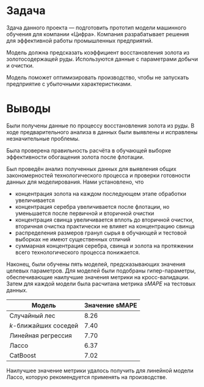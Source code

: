 # Задача

Здача данного проекта — подготовить прототип модели машинного обучения для компании «Цифра». Компания разрабатывает решения для эффективной работы промышленных предприятий.

Модель должна предсказать коэффициент восстановления золота из золотосодержащей руды. Используются данные с параметрами добычи и очистки. 

Модель поможет оптимизировать производство, чтобы не запускать предприятие с убыточными характеристиками.

# Выводы

Были получены данные по процессу восстановления золота из руды. В ходе предварительного анализа в данных были выявлены и исправлены незначительные проблемы.

Была проверена правильность расчёта в обучающей выборке эффективности обогащения золота после флотации.

Был проведён анализ полученных данных для выявления общих закономерностей технологического процесса и проверки готовности данных для моделирования. Нами установлено, что

*   концентрация золота на каждом последующем этапе обработки увеличивается
*   концентрация серебра увеличивается после флотации, но уменьшается после первичной и вторичной очистки
*   концентрация свинца увеличивается вплоть до вторичной очистки, вторичная очистка практически не влияет на концентрацию свинца
*   распределения размеров гранул сырья в обучающей и тестовой выборках не имеют существенных отличий
*   суммарная концентрация серебра, свинца и золота на протяжении всего технологического процесса понижается.

Наконец, были обучены пять моделей, предсказывающих значения целевых параметров. Для моделей были подобраны гипер-параметры, обеспечивающие наилучшие значения метрики на кросс-валидации. Затем для каждой модели была расчитана метрика _sMAPE_ на тестовых данных.

| Модель | Значение sMAPE |
| ----------- | ----------- |
| Случайный лес | 8.26 |
| $k$-ближайших соседей | 7.40 | 
| Линейная регрессия | 7.70 | 
| Лассо | 6.37 | 
| CatBoost | 7.02 | 

Наилучшее значение метрики удалось получить для линейной модели Лассо, которую рекомендуется применять на производстве.
